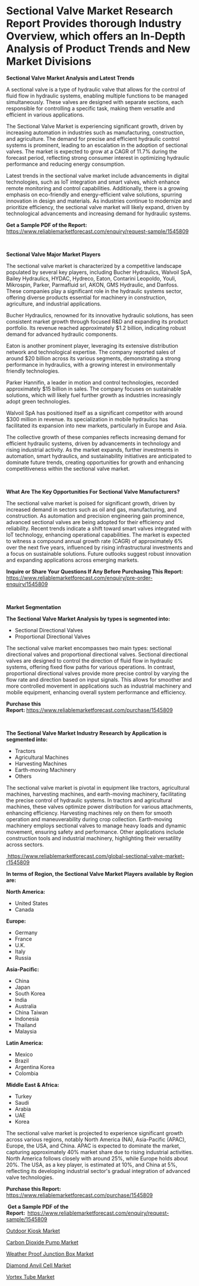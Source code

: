 <p><h1>Sectional Valve Market Research Report Provides thorough Industry Overview, which offers an In-Depth Analysis of Product Trends and New Market Divisions</h1></p><p><strong>Sectional Valve Market Analysis and Latest Trends</strong></p>
<p><p>A sectional valve is a type of hydraulic valve that allows for the control of fluid flow in hydraulic systems, enabling multiple functions to be managed simultaneously. These valves are designed with separate sections, each responsible for controlling a specific task, making them versatile and efficient in various applications.</p><p>The Sectional Valve Market is experiencing significant growth, driven by increasing automation in industries such as manufacturing, construction, and agriculture. The demand for precise and efficient hydraulic control systems is prominent, leading to an escalation in the adoption of sectional valves. The market is expected to grow at a CAGR of 11.7% during the forecast period, reflecting strong consumer interest in optimizing hydraulic performance and reducing energy consumption.</p><p>Latest trends in the sectional valve market include advancements in digital technologies, such as IoT integration and smart valves, which enhance remote monitoring and control capabilities. Additionally, there is a growing emphasis on eco-friendly and energy-efficient valve solutions, spurring innovation in design and materials. As industries continue to modernize and prioritize efficiency, the sectional valve market will likely expand, driven by technological advancements and increasing demand for hydraulic systems.</p></p>
<p><strong>Get a Sample PDF of the Report:&nbsp;</strong> <a href="https://www.reliablemarketforecast.com/enquiry/request-sample/1545809?utm_campaign=950&utm_medium=2&utm_source=Github&utm_content=ia&utm_term=08042025&utm_id=sectional-valve">https://www.reliablemarketforecast.com/enquiry/request-sample/1545809</a></p>
<p>&nbsp;</p>
<p><strong>Sectional Valve Major Market Players</strong></p>
<p><p>The sectional valve market is characterized by a competitive landscape populated by several key players, including Bucher Hydraulics, Walvoil SpA, Bailey Hydraulics, HYDAC, Hydreco, Eaton, Contarini Leopoldo, Youli, Mikrospin, Parker, Parmafluid srl, AKON, GMS Hydraulic, and Danfoss. These companies play a significant role in the hydraulic systems sector, offering diverse products essential for machinery in construction, agriculture, and industrial applications.</p><p>Bucher Hydraulics, renowned for its innovative hydraulic solutions, has seen consistent market growth through focused R&D and expanding its product portfolio. Its revenue reached approximately $1.2 billion, indicating robust demand for advanced hydraulic components.</p><p>Eaton is another prominent player, leveraging its extensive distribution network and technological expertise. The company reported sales of around $20 billion across its various segments, demonstrating a strong performance in hydraulics, with a growing interest in environmentally friendly technologies.</p><p>Parker Hannifin, a leader in motion and control technologies, recorded approximately $15 billion in sales. The company focuses on sustainable solutions, which will likely fuel further growth as industries increasingly adopt green technologies.</p><p>Walvoil SpA has positioned itself as a significant competitor with around $300 million in revenue. Its specialization in mobile hydraulics has facilitated its expansion into new markets, particularly in Europe and Asia.</p><p>The collective growth of these companies reflects increasing demand for efficient hydraulic systems, driven by advancements in technology and rising industrial activity. As the market expands, further investments in automation, smart hydraulics, and sustainability initiatives are anticipated to dominate future trends, creating opportunities for growth and enhancing competitiveness within the sectional valve market.</p></p>
<p>&nbsp;</p>
<p><strong>What Are The Key Opportunities For Sectional Valve Manufacturers?</strong></p>
<p><p>The sectional valve market is poised for significant growth, driven by increased demand in sectors such as oil and gas, manufacturing, and construction. As automation and precision engineering gain prominence, advanced sectional valves are being adopted for their efficiency and reliability. Recent trends indicate a shift toward smart valves integrated with IoT technology, enhancing operational capabilities. The market is expected to witness a compound annual growth rate (CAGR) of approximately 6% over the next five years, influenced by rising infrastructural investments and a focus on sustainable solutions. Future outlooks suggest robust innovation and expanding applications across emerging markets.</p></p>
<p><strong>Inquire or Share Your Questions If Any Before Purchasing This Report:</strong> <a href="https://www.reliablemarketforecast.com/enquiry/pre-order-enquiry/1545809?utm_campaign=950&utm_medium=2&utm_source=Github&utm_content=ia&utm_term=08042025&utm_id=sectional-valve">https://www.reliablemarketforecast.com/enquiry/pre-order-enquiry/1545809</a></p>
<p>&nbsp;</p>
<p><strong>Market Segmentation</strong></p>
<p><strong>The Sectional Valve Market Analysis by types is segmented into:</strong></p>
<p><ul><li>Sectional Directional Valves</li><li>Proportional Directional Valves</li></ul></p>
<p><p>The sectional valve market encompasses two main types: sectional directional valves and proportional directional valves. Sectional directional valves are designed to control the direction of fluid flow in hydraulic systems, offering fixed flow paths for various operations. In contrast, proportional directional valves provide more precise control by varying the flow rate and direction based on input signals. This allows for smoother and more controlled movement in applications such as industrial machinery and mobile equipment, enhancing overall system performance and efficiency.</p></p>
<p><strong>Purchase this Report:&nbsp;</strong><a href="https://www.reliablemarketforecast.com/purchase/1545809?utm_campaign=950&utm_medium=2&utm_source=Github&utm_content=ia&utm_term=08042025&utm_id=sectional-valve">https://www.reliablemarketforecast.com/purchase/1545809</a></p>
<p>&nbsp;</p>
<p><strong>The Sectional Valve Market Industry Research by Application is segmented into:</strong></p>
<p><ul><li>Tractors</li><li>Agricultural Machines</li><li>Harvesting Machines</li><li>Earth-moving Machinery</li><li>Others</li></ul></p>
<p><p>The sectional valve market is pivotal in equipment like tractors, agricultural machines, harvesting machines, and earth-moving machinery, facilitating the precise control of hydraulic systems. In tractors and agricultural machines, these valves optimize power distribution for various attachments, enhancing efficiency. Harvesting machines rely on them for smooth operation and maneuverability during crop collection. Earth-moving machinery employs sectional valves to manage heavy loads and dynamic movement, ensuring safety and performance. Other applications include construction tools and industrial machinery, highlighting their versatility across sectors.</p></p>
<p><a href="https://www.reliablemarketforecast.com/global-sectional-valve-market-r1545809?utm_campaign=950&utm_medium=2&utm_source=Github&utm_content=ia&utm_term=08042025&utm_id=sectional-valve">&nbsp;https://www.reliablemarketforecast.com/global-sectional-valve-market-r1545809</a></p>
<p><strong>In terms of Region, the Sectional Valve Market Players available by Region are:</strong></p>
<p>
    <p> <strong> North America: </strong>
        <ul>
            <li>United States</li>
            <li>Canada</li>
        </ul>
        </p> 
    <p> <strong> Europe: </strong>
        <ul>
            <li>Germany</li>
            <li>France</li>
            <li>U.K.</li>
            <li>Italy</li>
            <li>Russia</li>
        </ul>
        </p> 
    <p> <strong> Asia-Pacific: </strong>
        <ul>
            <li>China</li>
            <li>Japan</li>
            <li>South Korea</li>
            <li>India</li>
            <li>Australia</li>
            <li>China Taiwan</li>
            <li>Indonesia</li>
            <li>Thailand</li>
            <li>Malaysia</li>
        </ul>
        </p> 
    <p> <strong> Latin America: </strong>
        <ul>
            <li>Mexico</li>
            <li>Brazil</li>
            <li>Argentina Korea</li>
            <li>Colombia</li>
        </ul>
        </p> 
    <p> <strong> Middle East & Africa: </strong>
        <ul>
            <li>Turkey</li>
            <li>Saudi</li>
            <li>Arabia</li>
            <li>UAE</li>
            <li>Korea</li>
        </ul>
    </p>
    </p>
<p><p>The sectional valve market is projected to experience significant growth across various regions, notably North America (NA), Asia-Pacific (APAC), Europe, the USA, and China. APAC is expected to dominate the market, capturing approximately 40% market share due to rising industrial activities. North America follows closely with around 25%, while Europe holds about 20%. The USA, as a key player, is estimated at 10%, and China at 5%, reflecting its developing industrial sector's gradual integration of advanced valve technologies.</p></p>
<p><strong>Purchase this Report: </strong><a href="https://www.reliablemarketforecast.com/purchase/1545809?utm_campaign=950&utm_medium=2&utm_source=Github&utm_content=ia&utm_term=08042025&utm_id=sectional-valve">https://www.reliablemarketforecast.com/purchase/1545809</a></p>
<p>&nbsp;<strong>Get a Sample PDF of the Report:&nbsp;&nbsp;</strong><a href="https://www.reliablemarketforecast.com/enquiry/request-sample/1545809?utm_campaign=950&utm_medium=2&utm_source=Github&utm_content=ia&utm_term=08042025&utm_id=sectional-valve">https://www.reliablemarketforecast.com/enquiry/request-sample/1545809</a></p>
<p><strong></strong></p>
<p><p><a href="https://github.com/sawrovpipolo/Market-Research-Report-List-1/blob/main/outdoor-kiosk-market.md?utm_campaign=950&utm_medium=2&utm_source=Github&utm_content=ia&utm_term=08042025&utm_id=sectional-valve">Outdoor Kiosk Market</a></p><p><a href="https://github.com/aarajlyre/Market-Research-Report-List-1/blob/main/carbon-dioxide-pump-market.md?utm_campaign=950&utm_medium=2&utm_source=Github&utm_content=ia&utm_term=08042025&utm_id=sectional-valve">Carbon Dioxide Pump Market</a></p><p><a href="https://github.com/ritooesiaba/Market-Research-Report-List-1/blob/main/weather-proof-junction-box-market.md?utm_campaign=950&utm_medium=2&utm_source=Github&utm_content=ia&utm_term=08042025&utm_id=sectional-valve">Weather Proof Junction Box Market</a></p><p><a href="https://github.com/raaschadonle/Market-Research-Report-List-1/blob/main/diamond-anvil-cell-market.md?utm_campaign=950&utm_medium=2&utm_source=Github&utm_content=ia&utm_term=08042025&utm_id=sectional-valve">Diamond Anvil Cell Market</a></p><p><a href="https://github.com/palenjeppecd/Market-Research-Report-List-1/blob/main/vortex-tube-market.md?utm_campaign=950&utm_medium=2&utm_source=Github&utm_content=ia&utm_term=08042025&utm_id=sectional-valve">Vortex Tube Market</a></p></p>